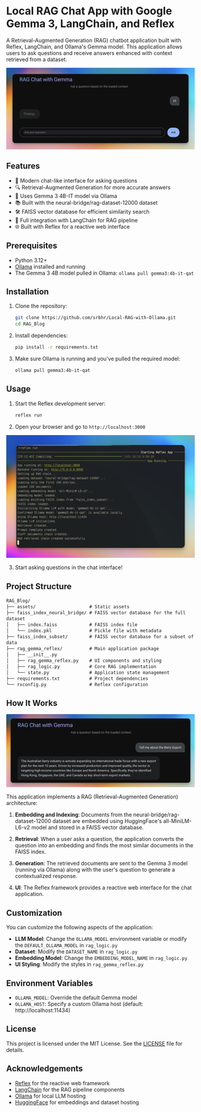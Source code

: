 # Local RAG Chat App with Google Gemma 3, LangChain, and Reflex

A Retrieval-Augmented Generation (RAG) chatbot application built with Reflex, LangChain, and Ollama's Gemma model. This application allows users to ask questions and receive answers enhanced with context retrieved from a dataset.

![RAG Chat with Gemma](assets/screenshot1.png)

## Features

- 💬 Modern chat-like interface for asking questions
- 🔍 Retrieval-Augmented Generation for more accurate answers
- 🧠 Uses Gemma 3 4B-IT model via Ollama
- 📚 Built with the neural-bridge/rag-dataset-12000 dataset
- 🛠️ FAISS vector database for efficient similarity search
- 🔄 Full integration with LangChain for RAG pipeline
- 🌐 Built with Reflex for a reactive web interface

## Prerequisites

- Python 3.12+ 
- [Ollama](https://ollama.com/) installed and running
- The Gemma 3 4B model pulled in Ollama: `ollama pull gemma3:4b-it-qat`

## Installation

1. Clone the repository:
   ```bash
   git clone https://github.com/srbhr/Local-RAG-with-Ollama.git
   cd RAG_Blog
   ```

2. Install dependencies:
   ```bash
   pip install -r requirements.txt
   ```

3. Make sure Ollama is running and you've pulled the required model:
   ```bash
   ollama pull gemma3:4b-it-qat
   ```

## Usage

1. Start the Reflex development server:
   ```bash
   reflex run
   ```

2. Open your browser and go to `http://localhost:3000`

![RAG Chat with Gemma](assets/screenshot3.png)

3. Start asking questions in the chat interface!

## Project Structure

```
RAG_Blog/
├── assets/                    # Static assets 
├── faiss_index_neural_bridge/ # FAISS vector database for the full dataset
│   ├── index.faiss            # FAISS index file
│   └── index.pkl              # Pickle file with metadata
├── faiss_index_subset/        # FAISS vector database for a subset of data
├── rag_gemma_reflex/          # Main application package
│   ├── __init__.py
│   ├── rag_gemma_reflex.py    # UI components and styling
│   ├── rag_logic.py           # Core RAG implementation
│   └── state.py               # Application state management
├── requirements.txt           # Project dependencies
└── rxconfig.py                # Reflex configuration
```

## How It Works

![RAG Chat with Gemma](assets/screenshot2.png)

This application implements a RAG (Retrieval-Augmented Generation) architecture:

1. **Embedding and Indexing**: Documents from the neural-bridge/rag-dataset-12000 dataset are embedded using HuggingFace's all-MiniLM-L6-v2 model and stored in a FAISS vector database.

2. **Retrieval**: When a user asks a question, the application converts the question into an embedding and finds the most similar documents in the FAISS index.

3. **Generation**: The retrieved documents are sent to the Gemma 3 model (running via Ollama) along with the user's question to generate a contextualized response.

4. **UI**: The Reflex framework provides a reactive web interface for the chat application.

## Customization

You can customize the following aspects of the application:

- **LLM Model**: Change the `OLLAMA_MODEL` environment variable or modify the `DEFAULT_OLLAMA_MODEL` in `rag_logic.py`
- **Dataset**: Modify the `DATASET_NAME` in `rag_logic.py`
- **Embedding Model**: Change the `EMBEDDING_MODEL_NAME` in `rag_logic.py`
- **UI Styling**: Modify the styles in `rag_gemma_reflex.py`

## Environment Variables

- `OLLAMA_MODEL`: Override the default Gemma model
- `OLLAMA_HOST`: Specify a custom Ollama host (default: http://localhost:11434)

## License

This project is licensed under the MIT License. See the [LICENSE](LICENSE) file for details.

## Acknowledgements

- [Reflex](https://reflex.dev/) for the reactive web framework
- [LangChain](https://www.langchain.com/) for the RAG pipeline components
- [Ollama](https://ollama.com/) for local LLM hosting
- [HuggingFace](https://huggingface.co/) for embeddings and dataset hosting